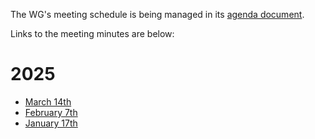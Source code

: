 The WG's meeting schedule is being managed in its [agenda document](https://docs.google.com/document/d/1rLCI3sySslyZXyZkx5r3c8J1RYBHgYoulyUu-KybLDw).

Links to the meeting minutes are below:

# 2025
* [March 14th](https://w3c-cg.github.io/rum/meetings/2025/2025-03-14/index.html)
* [February 7th](https://w3c-cg.github.io/rum/meetings/2025/2025-02-07/index.html)
* [January 17th](https://w3c-cg.github.io/rum/meetings/2025/2025-01-17/index.html)
